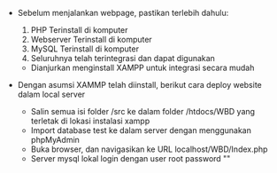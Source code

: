 - Sebelum menjalankan webpage, pastikan terlebih dahulu:
	1. PHP Terinstall di komputer
	2. Webserver Terinstall di komputer
	3. MySQL Terinstall di komputer
	4. Seluruhnya telah terintegrasi dan dapat digunakan
	* Dianjurkan menginstall XAMPP untuk integrasi secara mudah

- Dengan asumsi XAMMP telah diinstall, berikut cara deploy website dalam local server
	- Salin semua isi folder /src ke dalam folder /htdocs/WBD yang terletak di lokasi instalasi xampp
	- Import database test ke dalam server dengan menggunakan phpMyAdmin
	- Buka browser, dan navigasikan ke URL localhost/WBD/Index.php
	- Server mysql lokal login dengan user root password ""